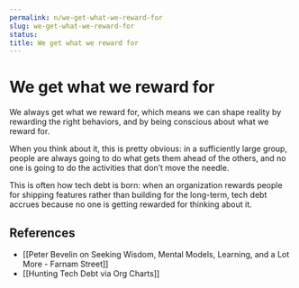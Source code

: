 ```yaml
---
permalink: n/we-get-what-we-reward-for
slug: we-get-what-we-reward-for
status: 
title: We get what we reward for
---
```

# We get what we reward for

We always get what we reward for, which means we can shape reality by rewarding the right behaviors, and by being conscious about what we reward for.

When you think about it, this is pretty obvious: in a sufficiently large group, people are always going to do what gets them ahead of the others, and no one is going to do the activities that don’t move the needle.

This is often how tech debt is born: when an organization rewards people for shipping features rather than building for the long-term, tech debt accrues because no one is getting rewarded for thinking about it.

## References

- [[Peter Bevelin on Seeking Wisdom, Mental Models, Learning, and a Lot More - Farnam Street]]
- [[Hunting Tech Debt via Org Charts]]
